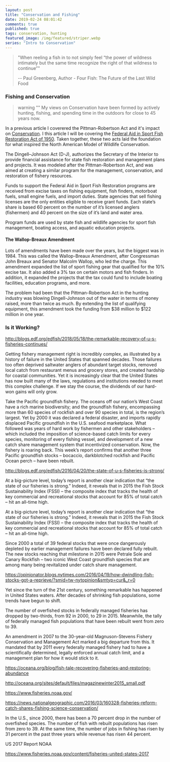 ```yaml
---
layout: post
title: "Conservation and Fishing"
date: 2019-02-24 08:01:42
comments: true
published: true
tags: conservation, hunting
featured_image: /img/featured/striper.webp
series: "Intro to Conservation"
---
```


> "When reeling a fish in to not simply feel “the power of wildness intimately but the same time recognize the right of that wildness to continue”"
>
> -- Paul Greenberg, Author - Four Fish: The Future of the Last Wild Food

### Fishing and Conservation

> warning ""
> My views on Conservation have been formed by actively hunting, fishing, and spending time in the outdoors for close to 45 years now.

In a previous article I coverered the Pittman-Robertson Act and it's impact on [Conservation](http://localhost:4000/blog/2019-02-17/conservation-and-hunting/). I this article I will be covering the [Federal Aid in Sport Fish Restoration Act of 1950](https://en.wikipedia.org/wiki/Dingell%E2%80%93Johnson_Act). Taken together, these two acts laid the foundation for what inspired the North American Model of Wildlife Conservation.

The Dingell–Johnson Act (D-J), authorizes the Secretary of the Interior to provide financial assistance for state fish restoration and management plans and projects. It was modeled after the Pittman-Robertson Act, and was aimed at creating a similar program for the management, conservation, and restoration of fishery resources.

Funds to support the Federal Aid in Sport Fish Restoration programs are received from excise taxes on fishing equipment, fish finders, motorboat fuels, small engine fuels, and import duties. State agencies that sell fishing licenses are the only entities eligible to receive grant funds. Each state’s share is based 60 percent on the number of it’s licensed anglers (fishermen) and 40 percent on the size of it’s land and water area.

Program funds are used by state fish and wildlife agencies for sport fish management, boating access, and aquatic education projects.

#### The Wallop-Breaux Amendment

Lots of amendments have been made over the years, but the biggest was in 1984. This was called the Wallop-Breaux Amendment, after Congressman John Breaux and Senator Malcolm Wallop, who led the charge. This amendment expanded the list of sport fishing gear that qualified for the 10% excise tax. It also added a 3% tax on certain motors and fish finders. In addition, it expanded the projects that the tax could fund to include boating facilities, education programs, and more.

The problem had been that the Pittman-Robertson Act in the hunting industry was blowing Dingell-Johnson out of the water in terms of money raised, more than twice as much. By extending the list of qualifying equipment, this amendment took the funding from $38 million to $122 million in one year.

### Is it Working?

http://blogs.edf.org/edfish/2018/05/18/the-remarkable-recovery-of-u-s-fisheries-continues/

Getting fishery management right is incredibly complex, as illustrated by a history of failure in the United States that spanned decades. Those failures too often deprived saltwater anglers of abundant target stocks, removed local catch from restaurant menus and grocery stores, and created hardship for coastal communities. Yet it is increasingly clear that the United States has now built many of the laws, regulations and institutions needed to meet this complex challenge. If we stay the course, the dividends of our hard-won gains will only grow.

Take the Pacific groundfish fishery. The oceans off our nation’s West Coast have a rich marine biodiversity; and the groundfish fishery, encompassing more than 60 species of rockfish and over 90 species in total, is the region’s largest. Yet by 2000 it was declared a federal disaster, and imports rapidly displaced Pacific groundfish in the U.S. seafood marketplace. What followed was years of hard work by fishermen and other stakeholders – which included the imposition of science-based catch limits for every species, monitoring of every fishing vessel, and development of a new catch share management system that incentivized conservation. Now, the fishery is roaring back. This week’s report confirms that another three Pacific groundfish stocks – bocaccio, darkblotched rockfish and Pacific Ocean perch – have been rebuilt.


http://blogs.edf.org/edfish/2016/04/20/the-state-of-u-s-fisheries-is-strong/

At a big-picture level, today’s report is another clear indication that “the state of our fisheries is strong.” Indeed, it reveals that in 2015 the Fish Stock Sustainability Index (FSSI) – the composite index that tracks the health of key commercial and recreational stocks that account for 85% of total catch – hit an all-time high.

At a big-picture level, today’s report is another clear indication that “the state of our fisheries is strong.” Indeed, it reveals that in 2015 the Fish Stock Sustainability Index (FSSI) – the composite index that tracks the health of key commercial and recreational stocks that account for 85% of total catch – hit an all-time high.

Since 2000 a total of 39 federal stocks that were once dangerously depleted by earlier management failures have been declared fully rebuilt. The new stocks reaching that milestone in 2015 were Petrale Sole and Canary Rockfish – two iconic West Coast groundfish species that are among many being revitalized under catch share management.

https://opinionator.blogs.nytimes.com/2016/04/19/how-dwindling-fish-stocks-got-a-reprieve/?smid=tw-nytopinion&smtyp=cur&_r=0

Yet since the turn of the 21st century, something remarkable has happened in United States waters. After decades of shrinking fish populations, some trends have begun to shift.

The number of overfished stocks in federally managed fisheries has dropped by two-thirds, from 92 in 2000, to 29 in 2015. Meanwhile, the tally of federally managed fish populations that have been rebuilt went from zero to 39.

An amendment in 2007 to the 30-year-old Magnuson-Stevens Fishery Conservation and Management Act marked a big departure from this. It mandated that by 2011 every federally managed fishery had to have a scientifically determined, legally enforced annual catch limit, and a management plan for how it would stick to it.

https://oceana.org/blog/fish-tale-recovering-fisheries-and-restoring-abundance

http://oceana.org/sites/default/files/magazinewinter2015_small.pdf

https://www.fisheries.noaa.gov/

https://news.nationalgeographic.com/2016/03/160328-fisheries-reform-catch-shares-fishing-science-conservation/

In the U.S., since 2000, there has been a 70 percent drop in the number of overfished species. The number of fish with rebuilt populations has risen from zero to 39. At the same time, the number of jobs in fishing has risen by 31 percent in the past three years while revenue has risen 44 percent. 

US 2017 Report NOAA

https://www.fisheries.noaa.gov/content/fisheries-united-states-2017